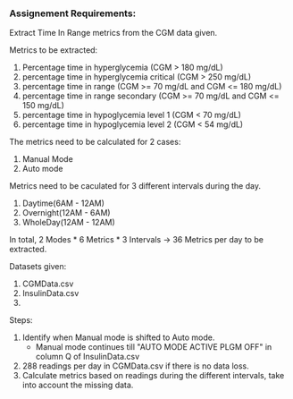 ### Assignement Requirements:
Extract Time In Range metrics from the CGM data given.


Metrics to be extracted:
1. Percentage time in hyperglycemia (CGM > 180 mg/dL)
2. percentage time in hyperglycemia critical (CGM > 250 mg/dL)
3. percentage time in range (CGM >= 70 mg/dL and CGM <= 180 mg/dL)
4. percentage time in range secondary (CGM >= 70 mg/dL and CGM <= 150 mg/dL)
5. percentage time in hypoglycemia level 1 (CGM < 70 mg/dL)
6. percentage time in hypoglycemia level 2 (CGM < 54 mg/dL)

The metrics need to be calculated for 2 cases:
1. Manual Mode
2. Auto mode

Metrics need to be caculated for 3 different intervals during the day. 
1. Daytime(6AM - 12AM)
2. Overnight(12AM - 6AM)
3. WholeDay(12AM - 12AM)

In total, 2 Modes * 6 Metrics * 3 Intervals   ->  36 Metrics per day to be extracted.

Datasets given:
1. CGMData.csv
2. InsulinData.csv
3. 
Steps:
1. Identify when Manual mode is shifted to Auto mode.
   - Manual mode continues till "AUTO MODE ACTIVE PLGM OFF" in column Q of InsulinData.csv
2. 288 readings per day in CGMData.csv if there is no data loss.
3. Calculate metrics based on readings during the different intervals, take into account the missing data.


